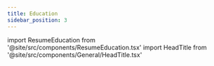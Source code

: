 ```yaml
---
title: Education
sidebar_position: 3
---
```


import ResumeEducation from '@site/src/components/ResumeEducation.tsx'
import HeadTitle from '@site/src/components/General/HeadTitle.tsx'

<HeadTitle title="Education - Resume | Didier" />

<ResumeEducation />
